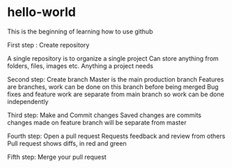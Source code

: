 # hello-world
This is the beginning of learning how to use github

First step : Create repository

  A single repository is to organize a single project
  Can store anything from folders, files, images etc. Anything a project needs
  
Second step: Create branch
  Master is the main production branch
  Features are branches, work can be done on this branch before being merged
  Bug fixes and feature work are separate from main branch so work can be done independently
  
Third step: Make and Commit changes
  Saved changes are commits
  changes made on feature branch will be separate from master
  
Fourth step: Open a pull request
  Requests feedback and review from others
  Pull request shows diffs, in red and green
  
Fifth step: Merge your pull request

